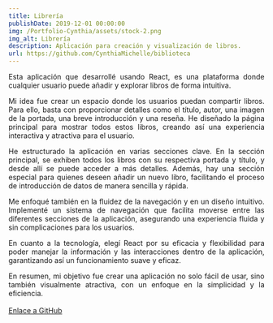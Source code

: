 ```yaml
---
title: Librería
publishDate: 2019-12-01 00:00:00
img: /Portfolio-Cynthia/assets/stock-2.png
img_alt: Librería
description: Aplicación para creación y visualización de libros.
url: https://github.com/CynthiaMichelle/biblioteca
---
```

<style>
  p {
    text-align: justify;
  }
</style>
 Esta aplicación que desarrollé usando React, es una plataforma donde cualquier usuario puede añadir y explorar libros de forma intuitiva.

Mi idea fue crear un espacio donde los usuarios puedan compartir libros. Para ello, basta con proporcionar detalles como el título, autor, una imagen de la portada, una breve introducción y una reseña. He diseñado la página principal para mostrar todos estos libros, creando así una experiencia interactiva y atractiva para el usuario.

He estructurado la aplicación en varias secciones clave. En la sección principal, se exhiben todos los libros con su respectiva portada y título, y desde allí se puede acceder a más detalles. Además, hay una sección especial para quienes deseen añadir un nuevo libro, facilitando el proceso de introducción de datos de manera sencilla y rápida.

Me enfoqué también en la fluidez de la navegación y en un diseño intuitivo. Implementé un sistema de navegación que facilita moverse entre las diferentes secciones de la aplicación, asegurando una experiencia fluida y sin complicaciones para los usuarios.

En cuanto a la tecnología, elegí React por su eficacia y flexibilidad para poder manejar la información y las interacciones dentro de la aplicación, garantizando así un funcionamiento suave y eficaz.

En resumen, mi objetivo fue crear una aplicación no solo fácil de usar, sino también visualmente atractiva, con un enfoque en la simplicidad y la eficiencia.
<br>
<br>
<a href="https://github.com/CynthiaMichelle/biblioteca" target="_blank">Enlace a GitHub</a>
<br>
<br>
